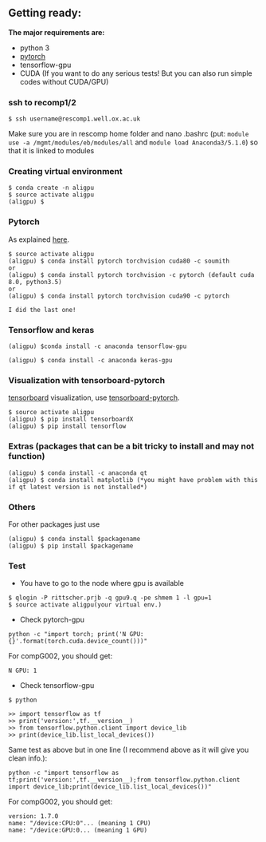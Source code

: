 ## Getting ready:

**The major requirements are:**

* python 3
* [pytorch](http://pytorch.org/)
* tensorflow-gpu
* CUDA (If you want to do any serious tests! But you can also run simple codes without CUDA/GPU)

### ssh to recomp1/2

```shell
$ ssh username@rescomp1.well.ox.ac.uk
```

Make sure you are in rescomp home folder and nano .bashrc (put: `module use -a /mgmt/modules/eb/modules/all` and `module load Anaconda3/5.1.0`) so that it is linked to modules

### Creating virtual environment

```shell
$ conda create -n aligpu
$ source activate aligpu
(aligpu) $
```

### Pytorch
As explained [here](http://pytorch.org/).
```shell
$ source activate aligpu
(aligpu) $ conda install pytorch torchvision cuda80 -c soumith
or
(aligpu) $ conda install pytorch torchvision -c pytorch (default cuda 8.0, python3.5)
or 
(aligpu) $ conda install pytorch torchvision cuda90 -c pytorch

I did the last one!
```

### Tensorflow and keras

```shell
(aligpu) $conda install -c anaconda tensorflow-gpu

```

```shell
(aligpu) $ conda install -c anaconda keras-gpu
```

### Visualization with tensorboard-pytorch

[tensorboard](https://www.tensorflow.org/get_started/summaries_and_tensorboard) visualization, use [tensorboard-pytorch](https://github.com/lanpa/tensorboard-pytorch).

```shell
$ source activate aligpu
(aligpu) $ pip install tensorboardX
(aligpu) $ pip install tensorflow
```

### Extras (packages that can be a bit tricky to install and may not function)

```shell
(aligpu) $ conda install -c anaconda qt
(aligpu) $ conda install matplotlib (*you might have problem with this if qt latest version is not installed*)
```

### Others

For other packages just use 
   
``` shell
(aligpu) $ conda install $packagename
(aligpu) $ pip install $packagename

```
### Test

- You have to go to the node where gpu is available

```shell
$ qlogin -P rittscher.prjb -q gpu9.q -pe shmem 1 -l gpu=1
$ source activate aligpu(your virtual env.)

```

- Check pytorch-gpu 

```shell
python -c "import torch; print('N GPU: {}'.format(torch.cuda.device_count()))"
```
For compG002, you should get: 

    N GPU: 1

- Check tensorflow-gpu

```shell
$ python 

>> import tensorflow as tf
>> print('version:',tf.__version__)
>> from tensorflow.python.client import device_lib
>> print(device_lib.list_local_devices())

```
Same test as above but in one line (I recommend above as it will give you clean info.): 

```shell
python -c "import tensorflow as tf;print('version:',tf.__version__);from tensorflow.python.client import device_lib;print(device_lib.list_local_devices())"
```

For compG002, you should get: 

    version: 1.7.0
    name: "/device:CPU:0"... (meaning 1 CPU)
    name: "/device:GPU:0... (meaning 1 GPU)


